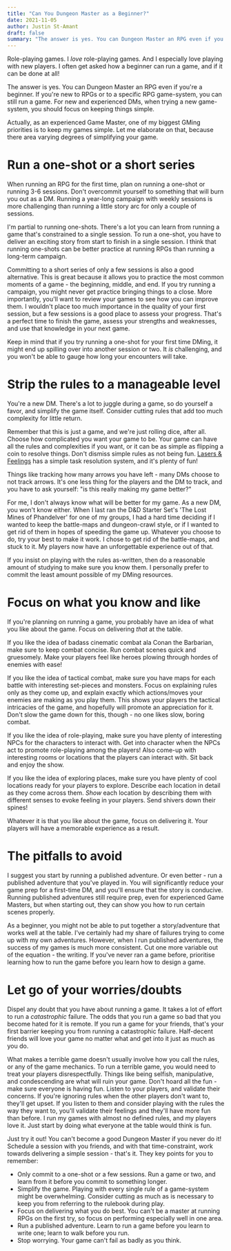 ```yaml
---
title: "Can You Dungeon Master as a Beginner?"
date: 2021-11-05
author: Justin St-Amant
draft: false
summary: "The answer is yes. You can Dungeon Master an RPG even if you're a beginner. If you're new to RPGs or to a specific RPG game-system, you can still run a game. For new and experienced DMs, when trying a new game-system, you should focus on keeping things simple."
---
```


Role-playing games. I *love* role-playing games. And I especially love
playing with new players. I often get asked how a beginner can run a
game, and if it can be done at all!

The answer is yes. You can Dungeon Master an RPG even if you're a
beginner. If you're new to RPGs or to a specific RPG game-system, you
can still run a game. For new and experienced DMs, when trying a new
game-system, you should focus on keeping things simple.

Actually, as an experienced Game Master, one of my biggest GMing
priorities is to keep my games simple. Let me elaborate on that,
because there area varying degrees of simplifying your game.

# Run a one-shot or a short series
When running an RPG for the first time, plan on running a one-shot or
running 3-6 sessions. Don't overcommit yourself to something that will
burn you out as a DM. Running a year-long campaign with weekly
sessions is more challenging than running a little story arc for only
a couple of sessions.

I'm partial to running one-shots. There's a lot you can learn from
running a game that's constrained to a single session. To run a
one-shot, you have to deliver an exciting story from start to finish
in a single session. I think that running one-shots can be better
practice at running RPGs than running a long-term campaign.

Committing to a short series of only a few sessions is also a good
alternative. This is great because it allows you to practice the most
common moments of a game - the beginning, middle, and end. If you try
running a campaign, you might never get practice bringing things to a
close. More importantly, you'll want to review your games to see how
you can improve them. I wouldn't place too much importance in the
quality of your first session, but a few sessions is a good place to
assess your progress. That's a perfect time to finish the game, assess
your strengths and weaknesses, and use that knowledge in your next
game.

Keep in mind that if you try running a one-shot for your first time
DMing, it might end up spilling over into another session or two. It
*is* challenging, and you won't be able to gauge how long your
encounters will take.

# Strip the rules to a manageable level
You're a new DM. There's a lot to juggle during a game, so do yourself
a favor, and simplify the game itself. Consider cutting rules that add
too much complexity for little return.

Remember that this is just a game, and we're just rolling dice, after
all. Choose how complicated you want your game to be. Your game can
have all the rules and complexities if you want, or it can be as
simple as flipping a coin to resolve things. Don't dismiss simple
rules as not being fun. [Lasers &
Feelings](http://www.onesevendesign.com/laserfeelings/) has a simple
task resolution system, and it's plenty of fun!

Things like tracking how many arrows you have left - many DMs choose
to not track arrows. It's one less thing for the players and the DM to
track, and you have to ask yourself: "is this really making my game
better?"

For me, I don't always know what will be better for my game. As a new
DM, you won't know either. When I last ran the D&D Starter Set's 'The
Lost Mines of Phandelver' for one of my groups, I had a hard time
deciding if I wanted to keep the battle-maps and dungeon-crawl style,
or if I wanted to get rid of them in hopes of speeding the game up.
Whatever you choose to do, try your best to make it work. I chose to
get rid of the battle-maps, and stuck to it. My players now have an
unforgettable experience out of that.

If you insist on playing with the rules as-written, then do a
reasonable amount of studying to make sure you know them. I personally
prefer to commit the least amount possible of my DMing resources.

# Focus on what you know and like
If you're planning on running a game, you probably have an idea of
what you like about the game. Focus on delivering *that* at the table.

If you like the idea of badass cinematic combat ala Conan the
Barbarian, make sure to keep combat concise. Run combat scenes quick
and gruesomely. Make your players feel like heroes plowing through
hordes of enemies with ease!

If you like the idea of tactical combat, make sure you have maps for
each battle with interesting set-pieces and monsters. Focus on
explaining rules only as they come up, and explain exactly which
actions/moves your enemies are making as you play them. This shows
your players the tactical intricacies of the game, and hopefully will
promote an appreciation for it. Don't slow the game down for this,
though - no one likes slow, boring combat.

If you like the idea of role-playing, make sure you have plenty of
interesting NPCs for the characters to interact with. Get into
character when the NPCs act to promote role-playing among the players!
Also come-up with interesting rooms or locations that the players can
interact with. Sit back and enjoy the show.

If you like the idea of exploring places, make sure you have plenty of
cool locations ready for your players to explore. Describe each
location in detail as they come across them. *Show* each location by
describing them with different senses to evoke feeling in your
players. Send shivers down their spines!

Whatever it is that you like about the game, focus on delivering it.
Your players will have a memorable experience as a result.

# The pitfalls to avoid
I suggest you start by running a published adventure. Or even better -
run a published adventure that you've played in. You will
significantly reduce your game prep for a first-time DM, and you'll
ensure that the story is conducive. Running published adventures still
require prep, even for experienced Game Masters, but when starting
out, they can show you how to run certain scenes properly.

As a beginner, you might not be able to put together a story/adventure
that works well at the table. I've certainly had my share of failures
trying to come up with my own adventures. However, when I run
published adventures, the success of my games is much more consistent.
Cut one more variable out of the equation - the writing. If you've
never ran a game before, prioritise learning how to run the game
before you learn how to design a game.

# Let go of your worries/doubts
Dispel any doubt that you have about running a game. It takes a lot of
effort to run a *catastrophic* failure. The odds that you run a game
so bad that you become hated for it is remote. If you run a game for
your friends, that's your first barrier keeping you from running a
catastrophic failure. Half-decent friends will love your game no
matter what and get into it just as much as you do.

What makes a terrible game doesn't usually involve how you call the
rules, or any of the game mechanics. To run a terrible game, you would
need to treat your players disrespectfully. Things like being selfish,
manipulative, and condescending are what will ruin your game. Don't
hoard all the fun - make sure everyone is having fun. Listen to your
players, and validate their concerns. If you're ignoring rules when
the other players don't want to, they'll get upset. If you listen to
them and consider playing with the rules the way they want to, you'll
validate their feelings and they'll have more fun than before. I run
my games with almost no defined rules, and my players love it. Just
start by doing what everyone at the table would think is fun.

Just try it out! You can't become a good Dungeon Master if you never
do it! Schedule a session with you friends, and with that
time-constraint, work towards delivering a simple session - that's it.
They key points for you to remember:
- Only commit to a one-shot or a few sessions. Run a game or two, and
  learn from it before you commit to something longer.
- Simplify the game. Playing with every single rule of a game-system
  might be overwhelming. Consider cutting as much as is necessary to
  keep you from referring to the rulebook during play.
- Focus on delivering what you do best. You can't be a master at
  running RPGs on the first try, so focus on performing especially
  well in one area.
- Run a published adventure. Learn to run a game before you learn to
  write one; learn to walk before you run.
- Stop worrying. Your game can't fail as badly as you think.
